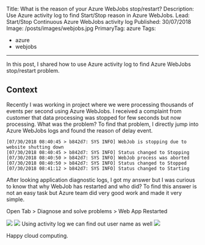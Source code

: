 Title: What is the reason of your Azure WebJobs stop/restart?
Description: Use Azure activity log to find Start/Stop reason in Azure WebJobs.
Lead: Start/Stop Continuous Azure WebJobs activity log
Published: 30/07/2018
Image: /posts/images/webjobs.jpg
PrimaryTag: azure
Tags:
  - azure
  - webjobs
---
In this post, I shared how to use Azure activity log to find Azure WebJobs stop/restart problem.
## Context

Recently I was working in project where we were processing thousands of events per second using Azure WebJobs. I received a complaint from customer that data processing was stopped for few seconds but now processing.
What was the problem?
To find that problem, I directly jump into Azure WebJobs logs and found the reason of delay event.
```
[07/30/2018 08:40:45 > b842d7: SYS INFO] WebJob is stopping due to website shutting down
[07/30/2018 08:40:45 > b842d7: SYS INFO] Status changed to Stopping
[07/30/2018 08:40:50 > b842d7: SYS INFO] WebJob process was aborted
[07/30/2018 08:40:50 > b842d7: SYS INFO] Status changed to Stopped
[07/30/2018 08:41:12 > b842d7: SYS INFO] Status changed to Starting
```

After looking application diagnostic logs, I got my answer but I was curious to know that why WebJob has restarted and who did? To find this answer is not an easy task but Azure team did very good work and made it very simple.

Open Tab > Diagnose and solve problems > Web App Restarted

<img src="/posts/images/webjobs-diagnose.jpg">
<img src="/posts/images/webjobs-diagnose-detail.jpg">
Using activity log we can find out user name as well
<img src="/posts/images/webjobs-activitylog.jpg">

Happy cloud computing.